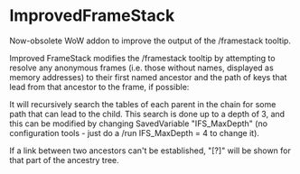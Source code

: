 # ImprovedFrameStack

Now-obsolete WoW addon to improve the output of the /framestack tooltip.



Improved FrameStack modifies the /framestack tooltip by attempting to resolve any anonymous frames (i.e. those without names, displayed as memory addresses) to their first named ancestor and the path of keys that lead from that ancestor to the frame, if possible:

It will recursively search the tables of each parent in the chain for some path that can lead to the child. This search is done up to a depth of 3, and this can be modified by changing SavedVariable "IFS_MaxDepth" (no configuration tools - just do a /run IFS_MaxDepth = 4 to change it).

If a link between two ancestors can't be established, "[?]" will be shown for that part of the ancestry tree.

